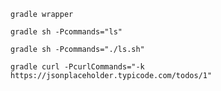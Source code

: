 ```
gradle wrapper
```
```
gradle sh -Pcommands="ls"
```
```
gradle sh -Pcommands="./ls.sh"
```
```
gradle curl -PcurlCommands="-k https://jsonplaceholder.typicode.com/todos/1"
```